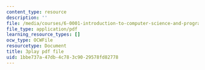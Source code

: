 ```yaml
---
content_type: resource
description: ''
file: /media/courses/6-0001-introduction-to-computer-science-and-programming-in-python-fall-2016/1bbe737a47db4c783c9029578fd82778_mrvBnZIEsZY.pdf
file_type: application/pdf
learning_resource_types: []
ocw_type: OCWFile
resourcetype: Document
title: 3play pdf file
uid: 1bbe737a-47db-4c78-3c90-29578fd82778
---
```

